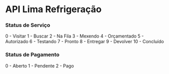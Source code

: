 # API Lima Refrigeração

### Status de Serviço
0 - Visitar
1 - Buscar
2 - Na Fila
3 - Mexendo
4 - Orçamentado
5 - Autorizado
6 - Testando
7 - Pronto
8 - Entregar
9 - Devolver
10 - Concluído

### Status de Pagamento
0 - Aberto
1 - Pendente
2 - Pago